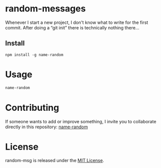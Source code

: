 # random-messages

Whenever I start a new project, I don't know what to write for the first commit. After doing a “git init” there is technically nothing there...

## Install

```npm
npm install -g name-random
```

# Usage

```bash
name-random
```

# Contributing
If someone wants to add or improve something, I invite you to collaborate directly in this repository: [name-random](https://github.com/alfred3ks/name-random-messages)

# License
random-msg is released under the [MIT License](https://opensource.org/licenses/MIT).